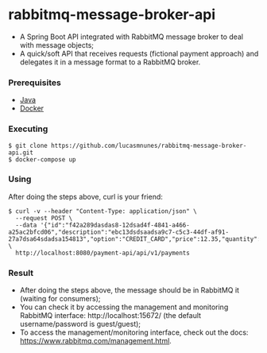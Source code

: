 # rabbitmq-message-broker-api

- A Spring Boot API integrated with RabbitMQ message broker to deal with message objects;
- A quick/soft API that receives requests (fictional payment approach) and delegates it in a message format to a RabbitMQ broker.

### Prerequisites

* [Java](https://sdkman.io/install)
* [Docker](https://docs.docker.com/get-docker/)

### Executing

```
$ git clone https://github.com/lucasmnunes/rabbitmq-message-broker-api.git
$ docker-compose up
```

### Using

After doing the steps above, curl is your friend:

```
$ curl -v --header "Content-Type: application/json" \
  --request POST \
  --data '{"id":"f42a289dasdas8-12dsad4f-4841-a466-a25ac2bfcd06","description":"ebc13dsdsaadsa9c7-c5c3-44df-af91-27a7dsa64sdadsa154813","option":"CREDIT_CARD","price":12.35,"quantity":10,"status":"COMPLETED"}' \
  http://localhost:8080/payment-api/api/v1/payments
```

### Result

- After doing the steps above, the message should be in RabbitMQ it (waiting for consumers);
- You can check it by accessing the management and monitoring RabbitMQ interface: http://localhost:15672/ (the default username/password is guest/guest);
- To access the management/monitoring interface, check out the docs: https://www.rabbitmq.com/management.html.

